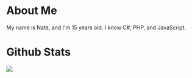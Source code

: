 # About Me
My name is Nate, and I'm 15 years old. I know C#, PHP, and JavaScript.

# Github Stats
<img src="https://github-readme-stats.vercel.app/api?username=nates" />
